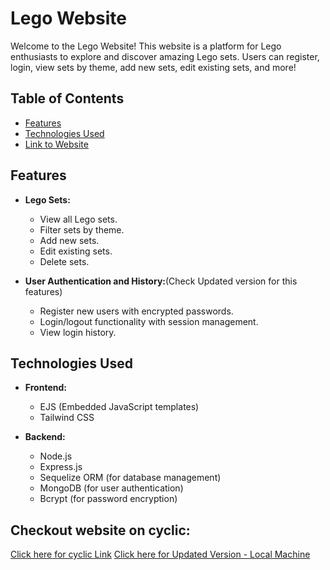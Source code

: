 # Lego Website

Welcome to the Lego Website! This website is a platform for Lego enthusiasts to explore and discover amazing Lego sets. Users can register, login, view sets by theme, add new sets, edit existing sets, and more!

## Table of Contents

- [Features](#features)
- [Technologies Used](#technologies-used)
- [Link to Website](#checkout-website-on-cyclic)

## Features

- **Lego Sets:**
  - View all Lego sets.
  - Filter sets by theme.
  - Add new sets.
  - Edit existing sets.
  - Delete sets.

- **User Authentication and History:**(Check Updated version for this features)
  - Register new users with encrypted passwords.
  - Login/logout functionality with session management.
  - View login history.



## Technologies Used

- **Frontend:**
  - EJS (Embedded JavaScript templates)
  - Tailwind CSS

- **Backend:**
  - Node.js
  - Express.js
  - Sequelize ORM (for database management)
  - MongoDB (for user authentication)
  - Bcrypt (for password encryption)



## Checkout website on cyclic:
[Click here for cyclic Link](https://worrisome-bat-long-johns.cyclic.app/)
[Click here for Updated Version - Local Machine](https://github.com/Mz004/LeosSet-Updated-Version)
